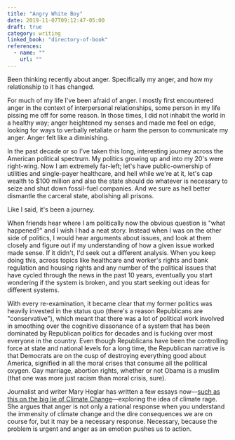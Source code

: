 ```yaml
---
title: "Angry White Boy"
date: 2019-11-07T09:12:47-05:00
draft: true
category: writing
linked_book: "directory-of-book"
references:
  - name: ""
    url: ""
---
```


Been thinking recently about anger. Specifically my anger, and how my relationship to it has changed.

For much of my life I've been afraid of anger. I mostly first encountered anger in the context of interpersonal relationships, some person in my life pissing me off for some reason. In those times, I did not inhabit the world in a healthy way; anger heightened my senses and made me feel on edge, looking for ways to verbally retaliate or harm the person to communicate my anger. Anger felt like a diminishing.

In the past decade or so I've taken this long, interesting journey across the American political spectrum. My politics growing up and into my 20's were right-wing. Now I am extremely far-left; let's have public-ownership of utilities and single-payer healthcare, and hell while we're at it, let's cap wealth to $100 million and also the state should do whatever is necessary to seize and shut down fossil-fuel companies. And we sure as hell better dismantle the carceral state, abolishing all prisons.

Like I said, it's been a journey.

When friends hear where I am politically now the obvious question is "what happened?" and I wish I had a neat story. Instead when I was on the other side of politics, I would hear arguments about issues, and look at them closely and figure out if my understanding of how a given issue worked made sense. If it didn't, I'd seek out a different analysis. When you keep doing this, across topics like healthcare and worker's rights and bank regulation and housing rights and any number of the political issues that have cycled through the news in the past 10 years, eventually you start wondering if the system is broken, and you start seeking out ideas for different systems.

With every re-examination, it became clear that my former politics was heavily invested in the status quo (there's a reason Republicans are "conservative"), which meant that there was a lot of political work involved in smoothing over the cognitive dissonance of a system that has been dominated by Republican politics for decades and is fucking over most everyone in the country. Even though Republicans have been the controlling force at state and national levels for a long time, the Republican narrative is that Democrats are on the cusp of destroying everything good about America, signified in all the moral crises that consume all the political oxygen. Gay marriage, abortion rights, whether or not Obama is a muslim (that one was more just racism than moral crisis, sure).

Journalist and writer Mary Heglar has written a few essays now—[such as this on the big lie of Climate Change](https://www.vox.com/first-person/2018/10/11/17963772/climate-change-global-warming-natural-disasters)—exploring the idea of climate rage. She argues that anger is not only a rational response when you understand the immensity of climate change and the dire consequences we are on course for, but it may be a necessary response. Necessary, because the problem is urgent and anger as an emotion pushes us to action.
